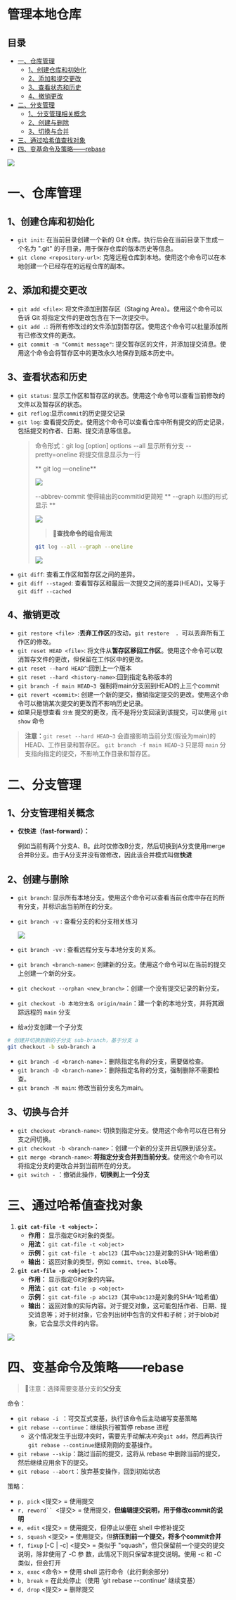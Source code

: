 # 管理本地仓库

## 目录

-   [一、仓库管理](#一仓库管理)
    -   [1、创建仓库和初始化](#1创建仓库和初始化)
    -   [2、添加和提交更改](#2添加和提交更改)
    -   [3、查看状态和历史](#3查看状态和历史)
    -   [4、撤销更改](#4撤销更改)
-   [二、分支管理](#二分支管理)
    -   [1、分支管理相关概念](#1分支管理相关概念)
    -   [2、创建与删除](#2创建与删除)
    -   [3、切换与合并](#3切换与合并)
-   [三、通过哈希值查找对象](#三通过哈希值查找对象)
-   [四、变基命令及策略——rebase](#四变基命令及策略rebase)

![](image/image_JMRlLPGCiL.png)

# 一、仓库管理

## 1、创建仓库和初始化

-   `git init`: 在当前目录创建一个新的 Git 仓库。执行后会在当前目录下生成一个名为 ".git" 的子目录，用于保存仓库的版本历史等信息。
-   `git clone <repository-url>`: 克隆远程仓库到本地。使用这个命令可以在本地创建一个已经存在的远程仓库的副本。

## 2、添加和提交更改

-   `git add <file>`: 将文件添加到暂存区（Staging Area）。使用这个命令可以告诉 Git 将指定文件的更改包含在下一次提交中。
-   `git add .`: 将所有修改过的文件添加到暂存区。使用这个命令可以批量添加所有已修改文件的更改。
-   `git commit -m "Commit message"`: 提交暂存区的文件，并添加提交消息。使用这个命令会将暂存区中的更改永久地保存到版本历史中。

## 3、查看状态和历史

-   `git status`: 显示工作区和暂存区的状态。使用这个命令可以查看当前修改的文件以及暂存区的状态。
-   `git reflog`:显示`commit`的历史提交记录
-   `git log`: 查看提交历史。使用这个命令可以查看仓库中所有提交的历史记录，包括提交的作者、日期、提交消息等信息。
    > 命令形式：git log \[option]
    > options
    > &#x20;     \--all 显示所有分支
    > &#x20;     \--pretty=oneline 将提交信息显示为一行
    >
    > \*\* git log  —oneline\*\*​
    >
    > ![](image/image_miXzxhkPon.png)
    >
    > &#x20;     \--abbrev-commit 使得输出的commitId更简短
    > &#x20;     \*\* --graph 以图的形式显示 \*\*&#x20;
    >
    > ![](image/image_cfgiJJAqY1.png)
    >
    > > 📌**查找命令的组合用法**
    >
    > ```bash
    > git log --all --graph --oneline
    >
    > ```
    >
    > ![](image/image_DG2HToT4Qg.png)
-   `git diff`: 查看工作区和暂存区之间的差异。
-   `git diff --staged`: 查看暂存区和最后一次提交之间的差异(HEAD)。又等于`git diff --cached`

## 4、撤销更改

-   `git restore <file> `:**丢弃工作区**的改动，`git restore  . `可以丢弃所有工作区的修改。
-   `git reset HEAD <file>`: 将文件从**暂存区移回工作区**。使用这个命令可以取消暂存文件的更改，但保留在工作区中的更改。
-   `git reset --hard HEAD^`:回到上一个版本
-   `git reset --hard <history-name>`:回到指定名称版本的
-   `git branch -f main HEAD~3 `强制将main分支回到HEAD的上三个commit
-   `git revert <commit>`: 创建一个新的提交，撤销指定提交的更改。使用这个命令可以撤销某次提交的更改而不影响历史记录。
-   如果只是想查看 `分支` 提交的更改，而不是将分支回滚到该提交，可以使用 `git show` 命令

> **注意：**`git reset --hard HEAD~3` 会直接影响当前分支(假设为main)的 HEAD、工作目录和暂存区。
> `git branch -f main HEAD~3` 只是将 `main` 分支指向指定的提交，不影响工作目录和暂存区。

# 二、分支管理

## 1、分支管理相关概念

-   **仅快进（fast-forward）：**

    例如当前有两个分支A、B。此时仅修改B分支，然后切换到A分支使用merge合并B分支。由于A分支并没有做修改，因此该合并模式叫做**快进**

## 2、创建与删除

-   `git branch`: 显示所有本地分支。使用这个命令可以查看当前仓库中存在的所有分支，并标识出当前所在的分支。
-   `git branch -v` : 查看分支的和分支相关练习

    ![](image/image_HB3NgPHGi7.png)
-   `git branch -vv` : 查看远程分支与本地分支的关系。
-   `git branch <branch-name>`: 创建新的分支。使用这个命令可以在当前的提交上创建一个新的分支。
-   `git checkout --orphan <new_branch>`：创建一个没有提交记录的新分支。
-   `git checkout -b 本地分支名 origin/main`：建一个新的本地分支，并将其跟踪远程的 `main` 分支
-   给a分支创建一个子分支

```bash
# 创建并切换到新的子分支 sub-branch，基于分支 a
git checkout -b sub-branch a
```

-   `git branch -d <branch-name>`：删除指定名称的分支，需要做检查。
-   `git branch -D <branch-name>`：删除指定名称的分支，强制删除不需要检查。
-   `git branch -M main`: 修改当前分支名为main。

## 3、切换与合并

-   `git checkout <branch-name>`: 切换到指定分支。使用这个命令可以在已有分支之间切换。
-   `git checkout -b <branch-name>`：创建一个新的分支并且切换到该分支。
-   `git merge <branch-name>`: **将指定分支合并到当前分支**。使用这个命令可以将指定分支的更改合并到当前所在的分支。
-   `git switch -` ：撤销此操作，**切换到上一个分支**

# 三、通过哈希值查找对象

1.  **`git cat-file -t <object>`：**
    -   **作用：** 显示指定Git对象的类型。
    -   **用法：** `git cat-file -t <object>`
    -   **示例：** `git cat-file -t abc123`（其中`abc123`是对象的SHA-1哈希值）
    -   **输出：** 返回对象的类型，例如 `commit`、`tree`、`blob`等。
2.  **`git cat-file -p <object>`：**
    -   **作用：** 显示指定Git对象的内容。
    -   **用法：** `git cat-file -p <object>`
    -   **示例：** `git cat-file -p abc123`（其中`abc123`是对象的SHA-1哈希值）
    -   **输出：** 返回对象的实际内容。对于提交对象，这可能包括作者、日期、提交消息等；对于树对象，它会列出树中包含的文件和子树；对于blob对象，它会显示文件的内容。

![](image/image_EROnXbI4cJ.png)

# 四、变基命令及策略——rebase

> 📌注意：选择需要变基分支的**父分支**

命令：

-   `git rebase -i `：可交互式变基，执行该命令后主动编写变基策略
-   `git rebase --continue`：继续执行被暂停 rebase 进程
    -   这个情况发生于出现冲突时，需要先手动解决冲突`git add`，然后再执行`git rebase --continue`继续刚刚的变基操作。
-   `git rebase --skip`：跳过当前的提交，这将从 rebase 中删除当前的提交，然后继续应用余下的提交。
-   `git rebase --abort`：放弃基变操作，回到初始状态

策略：

-   `p, pick` <提交> = 使用提交
-   `r, reword`` `<提交> = 使用提交，**但编辑提交说明，用于修改commit的说明**
-   `e, edit` <提交> = 使用提交，但停止以便在 shell 中修补提交
-   `s, squash` <提交> = 使用提交，但**挤压到前一个提交，将多个commit合并**
-   `f, fixup` \[-C | -c] <提交> = 类似于 "squash"，但只保留前一个提交的提交说明，除非使用了 -C 参  数，此情况下则只保留本提交说明。使用 -c 和 -C 类似，但会打开
-   `x, exec` <命令> = 使用 shell 运行命令（此行剩余部分）
-   `b, break` = 在此处停止（使用 'git rebase --continue' 继续变基）
-   `d, drop` <提交> = 删除提交
